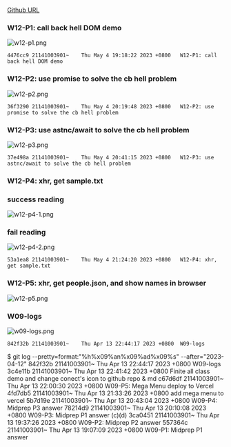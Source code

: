 [Github URL](https://github.com/211410039/1112-1N-js-demo-id/tree/main/demo/md/w12_39)

### W12-P1: call back hell DOM demo

![w12-p1.png](https://qmfqlvkbasosvmqhicrw.supabase.co/storage/v1/object/public/demo-39/md_img/w12-p1.png?t=2023-05-04T11%3A17%3A23.917Z)

```
4476cc9 21141003901~    Thu May 4 19:18:22 2023 +0800   W12-P1: call back hell DOM demo
```

### W12-P2: use promise to solve the cb hell problem

![w12-p2.png](https://qmfqlvkbasosvmqhicrw.supabase.co/storage/v1/object/public/demo-39/md_img/w12-p2.png?t=2023-05-04T11%3A17%3A23.917Z)

```
36f3290 21141003901~    Thu May 4 20:19:48 2023 +0800   W12-P2: use promise to solve the cb hell problem
```

### W12-P3: use astnc/await to solve the cb hell problem

![w12-p3.png](https://qmfqlvkbasosvmqhicrw.supabase.co/storage/v1/object/public/demo-39/md_img/w12-p3.png?t=2023-05-04T11%3A17%3A23.917Z)

```
37e498a 21141003901~    Thu May 4 20:41:15 2023 +0800   W12-P3: use astnc/await to solve the cb hell problem
```

### W12-P4: xhr, get sample.txt

### success reading

![w12-p4-1.png](https://qmfqlvkbasosvmqhicrw.supabase.co/storage/v1/object/public/demo-39/md_img/w12-p4-1.png?t=2023-05-04T11%3A17%3A23.917Z)

### fail reading

![w12-p4-2.png](https://qmfqlvkbasosvmqhicrw.supabase.co/storage/v1/object/public/demo-39/md_img/w12-p4-2.png?t=2023-05-04T11%3A17%3A23.917Z)

```
53a1ea8 21141003901~    Thu May 4 21:24:20 2023 +0800   W12-P4: xhr, get sample.txt
```

### W12-P5: xhr, get people.json, and show names in browser

![w12-p5.png](https://qmfqlvkbasosvmqhicrw.supabase.co/storage/v1/object/public/demo-39/md_img/w12-p5.png?t=2023-05-04T11%3A17%3A23.917Z)

### W09-logs

![w09-logs.png](https://qmfqlvkbasosvmqhicrw.supabase.co/storage/v1/object/public/demo-39/md_img/w09-logs.png?t=2023-04-13T11%3A06%3A29.901Z)

```
842f32b 21141003901~    Thu Apr 13 22:44:17 2023 +0800  W09-logs
```

$ git log --pretty=format:"%h%x09%an%x09%ad%x09%s" --after="2023-04-12"
842f32b 21141003901~ Thu Apr 13 22:44:17 2023 +0800 W09-logs
3c4e11b 21141003901~ Thu Apr 13 22:41:42 2023 +0800 Finite all class demo and change conect's icon to github repo & md
c67d6df 21141003901~ Thu Apr 13 22:00:30 2023 +0800 W09-P5: Mega Menu deploy to Vercel
4fd7db5 21141003901~ Thu Apr 13 21:33:26 2023 +0800 add mega menu to vercel
5b7d19e 21141003901~ Thu Apr 13 20:43:04 2023 +0800 W09-P4: Midprep P3 answer
78214d9 21141003901~ Thu Apr 13 20:10:08 2023 +0800 W09-P3: Midprep P1 answer (c)(d)
3ca0451 21141003901~ Thu Apr 13 19:37:26 2023 +0800 W09-P2: Midprep P2 answer
557364c 21141003901~ Thu Apr 13 19:07:09 2023 +0800 W09-P1: Midprep P1 answer
